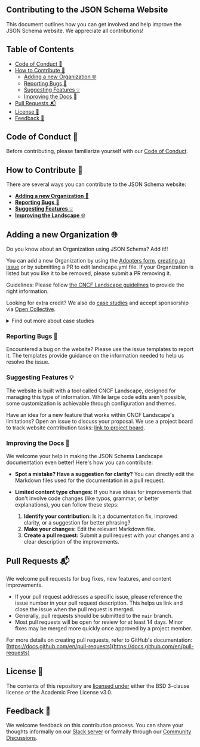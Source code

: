 ## Contributing to the JSON Schema Website

This document outlines how you can get involved and help improve the JSON Schema website. We appreciate all contributions!

## Table of Contents

- [Code of Conduct 📜](#code-of-conduct-)
- [How to Contribute 🚀](#how-to-contribute-)
    - [Adding a new Organization 🌐](#adding-a-new-organization-)
    - [Reporting Bugs 🐞](#reporting-bugs-)
    - [Suggesting Features 💡](#suggesting-features-)
    - [Improving the Docs 🚧](#improving-the-docs-)
- [Pull Requests 📬](#pull-requests-)
- [License 📄](#license-)
- [Feedback 💬](#feedback-)

##  Code of Conduct 📜

Before contributing, please familiarize yourself with our [Code of Conduct](https://github.com/json-schema-org/.github/blob/main/CODE_OF_CONDUCT.md).


##  How to Contribute 🚀

There are several ways you can contribute to the JSON Schema website:

* [**Adding a new Organization** 🐞](#adding-a-new-organization-)
* [**Reporting Bugs** 🐞](#reporting-bugs-)
* [**Suggesting Features** 💡](#suggesting-features-)
* [**Improving the Landscape** 🌐](#improving-the-landscape-)

## Adding a new Organization 🌐

Do you know about an Organization using JSON Schema? Add it!!

You can add a new Organization by using the [Adopters form](https://forms.gle/HNZs4vt49GWPPGQq5), [creating an issue](https://github.com/json-schema-org/landscape/issues/new?assignees=&labels=Status%3A+triage&projects=&template=add_org.yml&title=%F0%9F%8C%90+Add+new+organisation) or by submitting a PR to edit landscape.yml file. If your Organization is listed but you like it to be removed, please submit a PR removing it.

Guidelines: Please follow [the CNCF Landscape guidelines](https://github.com/cncf/landscapeapp?tab=readme-ov-file#adding-and-managing-landscape-entries) to provide the right information. 

Looking for extra credit? We also do [case studies](https://github.com/orgs/json-schema-org/projects/8/views/2) and accept sponsorship via [Open Collective](https://opencollective.com/json-schema).
<details>
<summary>Find out more about case studies</summary>
If your Organization would like to share more about what you're doing in public, there's a good chance we'd love to collaborate on a case study.

Please reach out to us via [our Slack](https://json-schema.org/slack) or creating a new Issue in this repo.

From experience, these case studies can take some time to develop, write, get approved, and published. It's best if you can find out for sure if you can publish a case study with us as early as possible. If you're at a big organization, you'll likely have to get approval from people who have no idea what you're talking about. Here's some context you can share with them.

By supporting JSON Schema with a case study, you are documenting its success and your smarts in picking it as a solution. JSON Schema case studies help justify the ongoing financial support required to mature, develop, and support the JSON Schema ecosystem. Case studies also demonstrate the strength of the JSON Schema ecosystem in production today. The next case study could be you.
</details>

### Reporting Bugs 🐞

Encountered a bug on the website? Please use the issue templates to report it. The templates provide guidance on the information needed to help us resolve the issue.

### Suggesting Features 💡 

The website is built with a tool called CNCF Landscape, designed for managing this type of information. While large code edits aren't possible, some customization is achievable through configuration and themes.

Have an idea for a new feature that works within CNCF Landscape's limitations? Open an issue to discuss your proposal. We use a project board to track website contribution tasks: [link to project board](https://github.com/orgs/json-schema-org/projects/19).

### Improving the Docs 🚧

We welcome your help in making the JSON Schema Landscape documentation even better! Here's how you can contribute:

* **Spot a mistake? Have a suggestion for clarity?** You can directly edit the Markdown files used for the documentation in a pull request.


* **Limited content type changes:** If you have ideas for improvements that don't involve code changes (like typos, grammar, or better explanations), you can follow these steps:

    1. **Identify your contribution:** Is it a documentation fix, improved clarity, or a suggestion for better phrasing? 
    1. **Make your changes:** Edit the relevant Markdown file.
    1. **Create a pull request:** Submit a pull request with your changes and a clear description of the improvements.

## Pull Requests 📬

We welcome pull requests for bug fixes, new features, and content improvements. 

* If your pull request addresses a specific issue, please reference the issue number in your pull request description. This helps us link and close the issue when the pull request is merged.
* Generally, pull requests should be submitted to the `main` branch.
* Most pull requests will be open for review for at least 14 days. Minor fixes may be merged more quickly once approved by a project member.

For more details on creating pull requests, refer to GitHub's documentation: [https://docs.github.com/en/pull-requests](https://docs.github.com/en/pull-requests)

## License 📄

The contents of this repository are [licensed under](https://github.com/json-schema-org/website/blob/main/CONTRIBUTING.md#-license) either the BSD 3-clause license *or* the Academic Free License v3.0.

## Feedback 💬

We welcome feedback on this contribution process. You can share your thoughts informally on our [Slack server](https://json-schema.org/slack) or formally through our [Community Discussions](https://github.com/orgs/json-schema-org/discussions).
